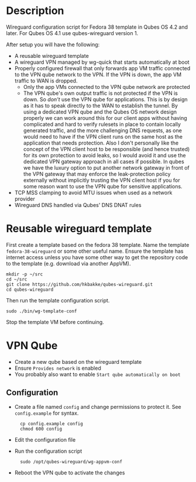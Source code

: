 # Description
Wireguard configuration script for Fedora 38 template in Qubes OS 4.2 and
later. For Qubes OS 4.1 use qubes-wireguard version 1.

After setup you will have the following:

* A reusable wireguard template
* A wireguard VPN managed by wg-quick that starts automatically at boot
* Properly configured firewall that only forwards app VM traffic connected to the VPN qube network to the VPN. If the VPN is down, the app VM traffic to WAN is dropped.
    * Only the app VMs connected to the VPN qube network are protected
    * The VPN qube's own output traffic is not protected if the VPN is down. So _don't_ use the VPN qube for applications. This is by design as it has to speak directly to the WAN to establish the tunnel. By using a dedicated VPN qube and the Qubes OS network design properly we can work around this for our client apps without having complicated and hard to verify rulesets in place to contain locally generated traffic, and the more challenging DNS requests, as one would need to have if the VPN client runs on the same host as the application that needs protection. Also I don't personally like the concept of the VPN client host to be responsible (and hence trusted) for its own protection to avoid leaks, so I would avoid it and use the dedicated VPN gateway approach in all cases if possible. In qubes we have the luxury option to put another network gateway in front of the VPN gateway that may enforce the leak-protection policy externally without implicitly trusting the VPN client host if you for some reason want to use the VPN qube for sensitive applications.
* TCP MSS clamping to avoid MTU issues when used as a network provider
* Wireguard DNS handled via Qubes' DNS DNAT rules

# Reusable wireguard template
First create a template based on the fedora 38 template. Name the template
`fedora-38-wireguard` or some other useful name. Ensure the template has
internet access unless you have some other way to get the repository code to
the template (e.g. download via another AppVM).

    mkdir -p ~/src
    cd ~/src
    git clone https://github.com/hkbakke/qubes-wireguard.git
    cd qubes-wireguard

Then run the template configuration script.

    sudo ./bin/wg-template-conf

Stop the template VM before continuing.

# VPN Qube
* Create a new qube based on the wireguard template
* Ensure `Provides network` is enabled
* You probably also want to enable `Start qube automatically on boot`

## Configuration
* Create a file named `config` and change permissions to protect it. See `config.example` for syntax.

        cp config.example config
        chmod 600 config

* Edit the configuration file
* Run the configuration script

        sudo /opt/qubes-wireguard/wg-appvm-conf

* Reboot the VPN qube to activate the changes
